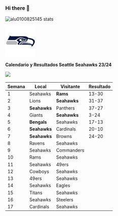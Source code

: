 ### Hi there 👋

<!--
**alu0100825145/alu0100825145** is a ✨ _special_ ✨ repository because its `README.md` (this file) appears on your GitHub profile.

Here are some ideas to get you started:

- 🔭 I’m currently working on ...
- 🌱 I’m currently learning ...
- 👯 I’m looking to collaborate on ...
- 🤔 I’m looking for help with ...
- 💬 Ask me about ...
- 📫 How to reach me: ...
- 😄 Pronouns: ...
- ⚡ Fun fact: ...
-->


![alu0100825145 stats](https://github-readme-stats.vercel.app/api?username=alu0100825145&show_icons=true&locale=en)


 ![Logotipo de los Seahawks](https://github.com/alu0100825145/imagenes/blob/ab633110d6ed712a6304799467798fe96db9620b/Seahawks%20logo.png)





**Calendario y Resultados Seattle Seahawks 23/24** 

![](/imagenes/seahawks_logo.png)

| Semana  | Local  | Visitante | Resultado| 
| ------------ | ------------ | ------------ | ------------ |
| 1 | Seahawks | **Rams** | 13-30 |
| 2 | Lions | **Seahawks** | 31-37 |
| 3 | **Seahawks** | Panthers | 37-27 |
| 4 | Giants | **Seahawks** | 3-24 |
| 5 | **Bengals** | Seahawks | 17-13 |
| 6 | **Seahawks** | Cardinals | 20-10 |
| 7 | **Seahawks** | Browns | 24-20 |
| 8 | Ravens | Seahawks |  |
| 9 | Seahawks | Commanders |  |
| 10 | Rams | Seahawks |  |
| 11 | Seahawks | 49ers |  |
| 12 | Cowboys | Seahawks |  |
| 13 | 49ers | Seahawks |  |
| 14 | Seahawks | Eagles |  |
| 15 | Titans | Seahawks |  |
| 16 | Seahawks | Steelers |  |
| 17 | Cardinals | Seahawks |  |

